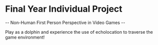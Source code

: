 # Final Year Individual Project #
-- Non-Human First Person Perspective in Video Games --

Play as a dolphin and experience the use of echolocation to traverse the game environment!
